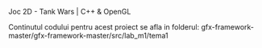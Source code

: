Joc 2D - Tank Wars | C++ & OpenGL

Continutul codului pentru acest proiect se afla in folderul: gfx-framework-master/gfx-framework-master/src/lab_m1/tema1
